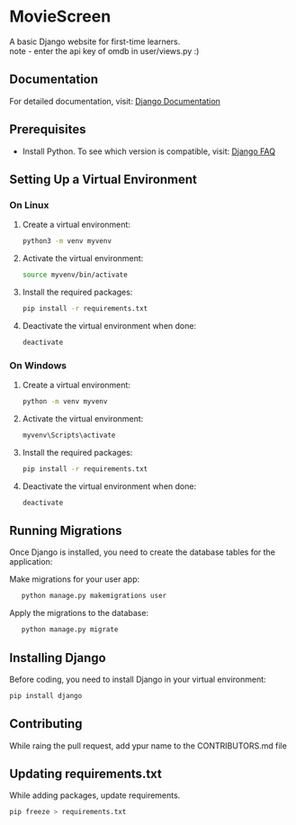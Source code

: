 # MovieScreen

A basic Django website for first-time learners.<br>
note - enter the api key of omdb in user/views.py :)

## Documentation

For detailed documentation, visit: [Django Documentation](https://docs.djangoproject.com/en/5.0/)

## Prerequisites

- Install Python. To see which version is compatible, visit: [Django FAQ](https://docs.djangoproject.com/en/5.0/faq/install/#what-python-version-can-i-use-with-django)

## Setting Up a Virtual Environment

### On Linux

1. Create a virtual environment:
    ```bash
    python3 -m venv myvenv
    ```

2. Activate the virtual environment:
    ```bash
    source myvenv/bin/activate
    ```

3. Install the required packages:
    ```bash
    pip install -r requirements.txt
    ```

4. Deactivate the virtual environment when done:
    ```bash
    deactivate
    ```

### On Windows

1. Create a virtual environment:
    ```bash
    python -m venv myvenv
    ```

2. Activate the virtual environment:
    ```bash
    myvenv\Scripts\activate
    ```

3. Install the required packages:
    ```bash
    pip install -r requirements.txt
    ```

4. Deactivate the virtual environment when done:
    ```bash
    deactivate
    ```
## Running Migrations
Once Django is installed, you need to create the database tables for the application:

Make migrations for your user app:

```bash
   python manage.py makemigrations user
```
Apply the migrations to the database:

```bash
   python manage.py migrate
```
## Installing Django

Before coding, you need to install Django in your virtual environment:
```bash
pip install django
```

## Contributing 
While raing the pull request, add ypur name to the CONTRIBUTORS.md file

## Updating requirements.txt
While adding packages, update requirements.
```bash
pip freeze > requirements.txt
```
